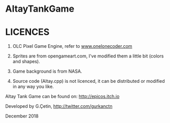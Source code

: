 # AltayTankGame

# LICENCES

1. OLC Pixel Game Engine, refer to www.onelonecoder.com

2. Sprites are from opengameart.com, I've modified them a little bit (colors and shapes).

3. Game background is from NASA.

4. Source code (Altay.cpp) is not licenced, it can be distributed or modified in any way you like.



Altay Tank Game can be found on: http://epicos.itch.io



Developed by G.Çetin, http://twitter.com/gurkanctn



December 2018
